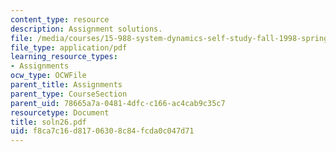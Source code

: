 ```yaml
---
content_type: resource
description: Assignment solutions.
file: /media/courses/15-988-system-dynamics-self-study-fall-1998-spring-1999/f8ca7c16d81706308c84fcda0c047d71_soln26.pdf
file_type: application/pdf
learning_resource_types:
- Assignments
ocw_type: OCWFile
parent_title: Assignments
parent_type: CourseSection
parent_uid: 78665a7a-0481-4dfc-c166-ac4cab9c35c7
resourcetype: Document
title: soln26.pdf
uid: f8ca7c16-d817-0630-8c84-fcda0c047d71
---
```

